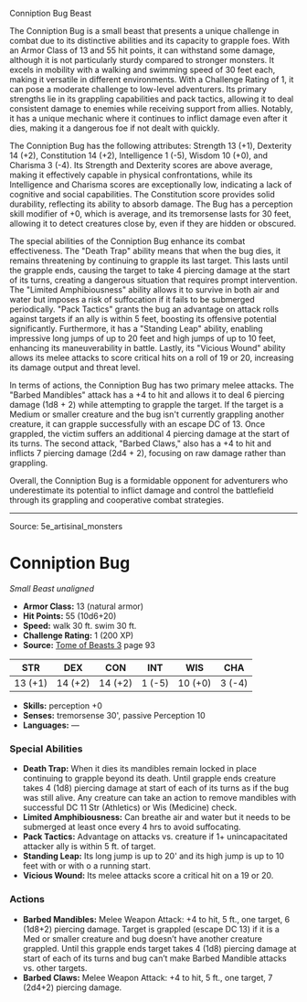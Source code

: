<MonsterName/>Conniption Bug</MonsterName>
<CreatureType/>Beast</CreatureType>

<summary>The Conniption Bug is a small beast that presents a unique challenge in combat due to its distinctive abilities and its capacity to grapple foes. With an Armor Class of 13 and 55 hit points, it can withstand some damage, although it is not particularly sturdy compared to stronger monsters. It excels in mobility with a walking and swimming speed of 30 feet each, making it versatile in different environments. With a Challenge Rating of 1, it can pose a moderate challenge to low-level adventurers. Its primary strengths lie in its grappling capabilities and pack tactics, allowing it to deal consistent damage to enemies while receiving support from allies. Notably, it has a unique mechanic where it continues to inflict damage even after it dies, making it a dangerous foe if not dealt with quickly. </summary>

<detail>

The Conniption Bug has the following attributes: Strength 13 (+1), Dexterity 14 (+2), Constitution 14 (+2), Intelligence 1 (-5), Wisdom 10 (+0), and Charisma 3 (-4). Its Strength and Dexterity scores are above average, making it effectively capable in physical confrontations, while its Intelligence and Charisma scores are exceptionally low, indicating a lack of cognitive and social capabilities. The Constitution score provides solid durability, reflecting its ability to absorb damage. The Bug has a perception skill modifier of +0, which is average, and its tremorsense lasts for 30 feet, allowing it to detect creatures close by, even if they are hidden or obscured.

The special abilities of the Conniption Bug enhance its combat effectiveness. The "Death Trap" ability means that when the bug dies, it remains threatening by continuing to grapple its last target. This lasts until the grapple ends, causing the target to take 4 piercing damage at the start of its turns, creating a dangerous situation that requires prompt intervention. The "Limited Amphibiousness" ability allows it to survive in both air and water but imposes a risk of suffocation if it fails to be submerged periodically. "Pack Tactics" grants the bug an advantage on attack rolls against targets if an ally is within 5 feet, boosting its offensive potential significantly. Furthermore, it has a "Standing Leap" ability, enabling impressive long jumps of up to 20 feet and high jumps of up to 10 feet, enhancing its maneuverability in battle. Lastly, its "Vicious Wound" ability allows its melee attacks to score critical hits on a roll of 19 or 20, increasing its damage output and threat level.

In terms of actions, the Conniption Bug has two primary melee attacks. The "Barbed Mandibles" attack has a +4 to hit and allows it to deal 6 piercing damage (1d8 + 2) while attempting to grapple the target. If the target is a Medium or smaller creature and the bug isn't currently grappling another creature, it can grapple successfully with an escape DC of 13. Once grappled, the victim suffers an additional 4 piercing damage at the start of its turns. The second attack, "Barbed Claws," also has a +4 to hit and inflicts 7 piercing damage (2d4 + 2), focusing on raw damage rather than grappling. 

Overall, the Conniption Bug is a formidable opponent for adventurers who underestimate its potential to inflict damage and control the battlefield through its grappling and cooperative combat strategies.</detail>



---

Source: 5e_artisinal_monsters

# Conniption Bug

*Small* *Beast* *unaligned*

- **Armor Class:** 13 (natural armor)
- **Hit Points:** 55 (10d6+20)
- **Speed:** walk 30 ft. swim 30 ft.
- **Challenge Rating:** 1 (200 XP)
- **Source:** [Tome of Beasts 3](https://koboldpress.com/kpstore/product/tome-of-beasts-3-for-5th-edition/) page 93

| STR | DEX | CON | INT | WIS | CHA |
| --- | --- | --- | --- | --- | --- |
| 13 (+1) | 14 (+2) | 14 (+2) | 1 (-5) | 10 (+0) | 3 (-4) |

- **Skills:** perception +0
- **Senses:** tremorsense 30', passive Perception 10
- **Languages:** —

### Special Abilities

- **Death Trap:** When it dies its mandibles remain locked in place continuing to grapple beyond its death. Until grapple ends creature takes 4 (1d8) piercing damage at start of each of its turns as if the bug was still alive. Any creature can take an action to remove mandibles with successful DC 11 Str (Athletics) or Wis (Medicine) check.
- **Limited Amphibiousness:** Can breathe air and water but it needs to be submerged at least once every 4 hrs to avoid suffocating.
- **Pack Tactics:** Advantage on attacks vs. creature if 1+ unincapacitated attacker ally is within 5 ft. of target.
- **Standing Leap:** Its long jump is up to 20' and its high jump is up to 10 feet with or with o a running start.
- **Vicious Wound:** Its melee attacks score a critical hit on a 19 or 20.

### Actions

- **Barbed Mandibles:** Melee Weapon Attack: +4 to hit, 5 ft., one target, 6 (1d8+2) piercing damage. Target is grappled (escape DC 13) if it is a Med or smaller creature and bug doesn’t have another creature grappled. Until this grapple ends target takes 4 (1d8) piercing damage at start of each of its turns and bug can’t make Barbed Mandible attacks vs. other targets.
- **Barbed Claws:** Melee Weapon Attack: +4 to hit, 5 ft., one target, 7 (2d4+2) piercing damage.




